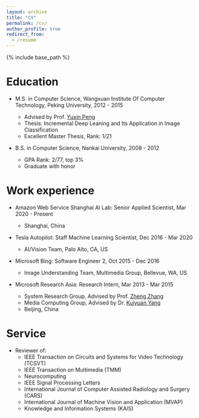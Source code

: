 ```yaml
---
layout: archive
title: "CV"
permalink: /cv/
author_profile: true
redirect_from:
  - /resume
---
```


{% include base_path %}

Education
======
* M.S. in Computer Science, Wangxuan Institute Of Computer Technology, Peking University, 2012 - 2015
  * Advised by Prof. [Yuxin Peng](http://59.108.48.34/tiki/yuxinpeng/)
  * Thesis: Incremental Deep Leaning and Its Application in Image Classification
  * Excellent Master Thesis, Rank: 1/21

* B.S. in Computer Science, Nankai University, 2008 - 2012
  * GPA Rank: 2/77, top 3%
  * Graduate with honor

Work experience
======
* Amazon Web Service Shanghai AI Lab: Senior Applied Scientist, Mar 2020 - Present
  * Shanghai, China

* Tesla Autopilot: Staff Machine Learning Scientist, Dec 2016 - Mar 2020
  * AI/Vision Team, Palo Alto, CA, US

* Microsoft Bing: Software Engineer 2, Oct 2015 - Dec 2016
  * Image Understanding Team, Multimedia Group, Bellevue, WA, US 
 
* Microsoft Research Asia: Research Intern, Mar 2013 - Mar 2015
  * System Research Group, Advised by Prof. [Zheng Zhang](https://shanghai.nyu.edu/academics/faculty/directory/zheng-zhang)
  * Media Computing Group, Advised by Dr. [Kuiyuan Yang](https://sites.google.com/site/kuiyuanyang/) 
  * Beijing, China
 
 
Service
======
* Reviewer of:
  * IEEE Transaction on Circuits and Systems for Video Technology (TCSVT)
  * IEEE Transaction on Multimedia (TMM)
  * Neurocomputing
  * IEEE Signal Processing Letters
  * International Journal of Computer Assisted Radiology and Surgery (CARS)
  * International Journal of Machine Vision and Application (MVAP)
  * Knowledge and Information Systems (KAIS)


